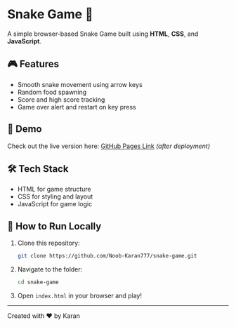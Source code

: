 # Snake Game 🐍

A simple browser-based Snake Game built using **HTML**, **CSS**, and **JavaScript**.

## 🎮 Features
- Smooth snake movement using arrow keys
- Random food spawning
- Score and high score tracking
- Game over alert and restart on key press

## 📸 Demo
Check out the live version here: [GitHub Pages Link](https://noob-karan777.github.io/snake-game) *(after deployment)*

## 🛠️ Tech Stack
- HTML for game structure
- CSS for styling and layout
- JavaScript for game logic

## 🚀 How to Run Locally
1. Clone this repository:
   ```bash
   git clone https://github.com/Noob-Karan777/snake-game.git
   ```
2. Navigate to the folder:
   ```bash
   cd snake-game
   ```
3. Open `index.html` in your browser and play!

---

Created with ❤️ by Karan
